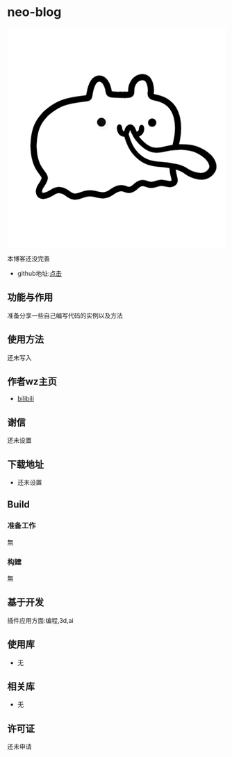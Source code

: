 # neo-blog

![neo-blog](asss.png)

本博客还没完善

* github地址:[点击](https://github.com/fade197/neo-blog)

## 功能与作用

准备分享一些自己编写代码的实例以及方法

## 使用方法

还未写入

## **作者wz主页**

* [bilibili]( https://space.bilibili.com/2003196446?spm_id_from=333.1007.0.0)


## 谢信

还未设置

## 下载地址

* 还未设置

## Build

### 准备工作

無

### 构建

無

## 基于开发

插件应用方面:编程,3d,ai

## 使用库

* 无

## 相关库

* 无

## 许可证

还未申请
